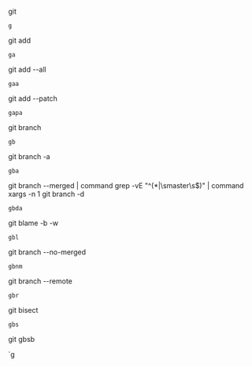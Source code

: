 git

`g`

git add

`ga`

git add --all

`gaa`

git add --patch

`gapa`

git branch

`gb`

git branch -a

`gba`

git branch --merged | command grep -vE "^(*|\smaster\s$)" | command xargs -n 1 git branch -d

`gbda`

git blame -b -w

`gbl`

git branch --no-merged

`gbnm`

git branch --remote

`gbr`

git bisect

`gbs`

git gbsb

`g